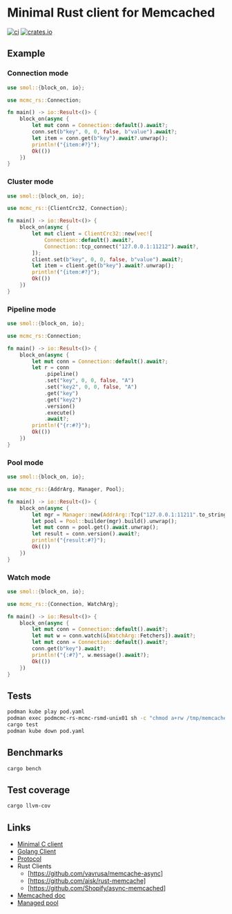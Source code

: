 # Minimal Rust client for Memcached

[![ci](https://github.com/ArtemIsmagilov/mcmc-rs/actions/workflows/ci.yaml/badge.svg)](https://github.com/ArtemIsmagilov/mcmc-rs/actions/workflows/ci.yaml)
[![crates.io](https://img.shields.io/crates/v/mcmc-rs.svg)](https://crates.io/crates/mcmc-rs)

## Example

### Connection mode

```rust
use smol::{block_on, io};

use mcmc_rs::Connection;

fn main() -> io::Result<()> {
    block_on(async {
        let mut conn = Connection::default().await?;
        conn.set(b"key", 0, 0, false, b"value").await?;
        let item = conn.get(b"key").await?.unwrap();
        println!("{item:#?}");
        Ok(())
    })
}
```

### Cluster mode

```rust
use smol::{block_on, io};

use mcmc_rs::{ClientCrc32, Connection};

fn main() -> io::Result<()> {
    block_on(async {
        let mut client = ClientCrc32::new(vec![
            Connection::default().await?,
            Connection::tcp_connect("127.0.0.1:11212").await?,
        ]);
        client.set(b"key", 0, 0, false, b"value").await?;
        let item = client.get(b"key").await?.unwrap();
        println!("{item:#?}");
        Ok(())
    })
}
```

### Pipeline mode

```rust
use smol::{block_on, io};

use mcmc_rs::Connection;

fn main() -> io::Result<()> {
    block_on(async {
        let mut conn = Connection::default().await?;
        let r = conn
            .pipeline()
            .set("key", 0, 0, false, "A")
            .set("key2", 0, 0, false, "A")
            .get("key")
            .get("key2")
            .version()
            .execute()
            .await?;
        println!("{r:#?}");
        Ok(())
    })
}
```

### Pool mode

```rust
use smol::{block_on, io};

use mcmc_rs::{AddrArg, Manager, Pool};

fn main() -> io::Result<()> {
    block_on(async {
        let mgr = Manager::new(AddrArg::Tcp("127.0.0.1:11211".to_string()));
        let pool = Pool::builder(mgr).build().unwrap();
        let mut conn = pool.get().await.unwrap();
        let result = conn.version().await?;
        println!("{result:#?}");
        Ok(())
    })
}
```

### Watch mode

```rust
use smol::{block_on, io};

use mcmc_rs::{Connection, WatchArg};

fn main() -> io::Result<()> {
    block_on(async {
        let mut conn = Connection::default().await?;
        let mut w = conn.watch(&[WatchArg::Fetchers]).await?;
        let mut conn = Connection::default().await?;
        conn.get(b"key").await?;
        println!("{:#?}", w.message().await?);
        Ok(())
    })
}
```

## Tests

```bash
podman kube play pod.yaml
podman exec podmcmc-rs-mcmc-rsmd-unix01 sh -c "chmod a+rw /tmp/memcached.sock"
cargo test
podman kube down pod.yaml
```

## Benchmarks

```bash
cargo bench
```

## Test coverage

```bash
cargo llvm-cov
```

## Links

- [Minimal C client](https://github.com/dormando/mcmc)
- [Golang Client](https://github.com/bradfitz/gomemcache/tree/master)
- [Protocol](https://github.com/memcached/memcached/blob/master/doc/protocol.txt)
- Rust Clients
  - [https://github.com/vavrusa/memcache-async]
  - [https://github.com/aisk/rust-memcache]
  - [https://github.com/Shopify/async-memcached]
- [Memcached doc](https://docs.memcached.org)
- [Managed pool](https://docs.rs/deadpool/0.12.2/deadpool/)
